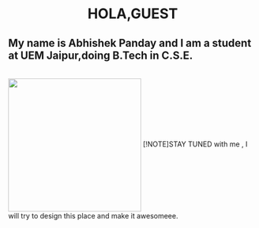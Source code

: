 <h1 align="center" >HOLA,GUEST</h1>
<h2>My name is Abhishek Panday and I am a student at UEM Jaipur,doing B.Tech in C.S.E.</h2><br>
<img align="center" width="269" src="https://tenor.com/view/coding-gif-24625099"
I enjoy coding and always keen to learn new things all the time,
also really enjoy designing stuff and i would like to display some of my work here using this platform .<br>
[!NOTE]STAY TUNED with me , I will try to design this place and make it awesomeee.<br>
